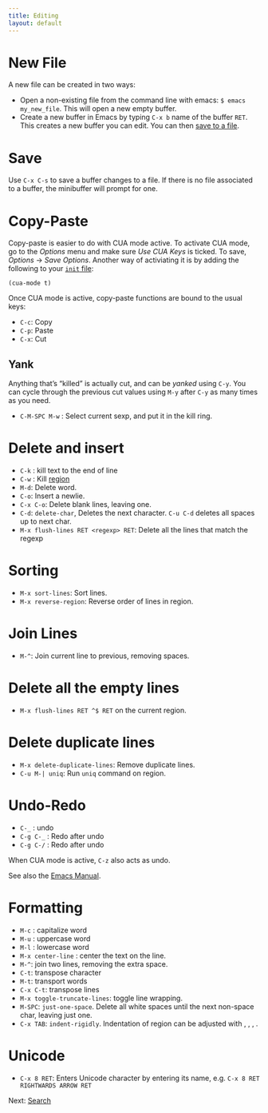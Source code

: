 ```yaml
---
title: Editing
layout: default
---
```


# New File

A new file can be created in two ways:

- Open a non-existing file from the command line with emacs: `$ emacs
  my_new_file`.  This will open a new empty buffer.
- Create a new buffer in Emacs by typing `C-x b` name of the buffer
  `RET`.  This creates a new buffer you can edit.  You can then [save
  to a file](editing.html#save).

# Save

Use `C-x C-s` to save a buffer changes to a file.  If there is no file
associated to a buffer, the minibuffer will prompt for one.

# Copy-Paste

Copy-paste is easier to do with CUA mode active.  To activate CUA
mode, go to the _Options_ menu and make sure _Use CUA Keys_ is ticked.
To save, _Options_ → _Save Options_.  Another way of activiating it is
by adding the following to your [`init` file](init-file.html):

    (cua-mode t)

Once CUA mode is active, copy-paste functions are bound to the usual
keys:

- `C-c`: Copy
- `C-p`: Paste
- `C-x`: Cut

## Yank

Anything that’s “killed” is actually cut, and can be _yanked_ using
`C-y`.  You can cycle through the previous cut values using `M-y`
after `C-y` as many times as you need.

- `C-M-SPC M-w` : Select current sexp, and put it in the kill ring.

# Delete and insert

- `C-k` : kill text to the end of line
- `C-w` : Kill [region](select.html)
- `M-d`: Delete word.
- `C-o`: Insert a newlie.
- `C-x C-o`: Delete blank lines, leaving one.
- `C-d`: `delete-char`, Deletes the next character.  `C-u C-d` deletes
  all spaces up to next char.
- `M-x flush-lines RET <regexp> RET`: Delete all the lines that match
  the regexp

# Sorting

- `M-x sort-lines`: Sort lines.
- `M-x reverse-region`: Reverse order of lines in region.

# Join Lines

- `M-^`: Join current line to previous, removing spaces.

# Delete all the empty lines

- `M-x flush-lines RET ^$ RET` on the current region.

# Delete duplicate lines

- `M-x delete-duplicate-lines`: Remove duplicate lines.
- `C-u M-| uniq`: Run `uniq` command on region.

# Undo-Redo

- `C-_` : undo
- `C-g C-_` : Redo after undo
- `C-g C-/` : Redo after undo

When CUA mode is active, `C-z` also acts as undo.

See also the [Emacs Manual](http://www.gnu.org/software/emacs/manual/html_node/emacs/Undo.html).

# Formatting

- `M-c` : capitalize word
- `M-u` : uppercase word
- `M-l` : lowercase word
- `M-x center-line` : center the text on the line.
- `M-^`: join two lines, removing the extra space.
- `C-t`: transpose character
- `M-t`: transport words
- `C-x C-t`: transpose lines
- `M-x toggle-truncate-lines`: toggle line wrapping.
- `M-SPC`: `just-one-space`. Delete all white spaces until the next
  non-space char, leaving just one.
- `C-x TAB`: `indent-rigidly`.  Indentation of region can be adjusted
  with <left>, <right>, <S-left>, <S-right>.

# Unicode

- `C-x 8 RET`: Enters Unicode character by entering its name,
  e.g. `C-x 8 RET RIGHTWARDS ARROW RET`

Next: [Search](search.html)
